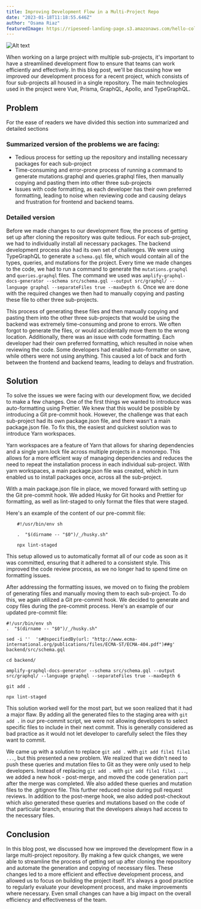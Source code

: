 ```yaml
---
title: Improving Development Flow in a Multi-Project Repo
date: "2023-01-18T11:18:55.646Z"
author: "Osama Riaz"
featuredImage: https://ripeseed-landing-page.s3.amazonaws.com/hello-cold-world.jpeg
---
```


![Alt text](/images/about_img.png)


When working on a large project with multiple sub-projects, it's important to have a streamlined development flow to ensure that teams can work efficiently and effectively. In this blog post, we'll be discussing how we improved our development process for a recent project, which consists of four sub-projects all housed in a single repository. The main technologies used in the project were Vue, Prisma, GraphQL, Apollo, and TypeGraphQL.

## Problem

For the ease of readers we have divided this section into summarized and detailed sections


### Summarized version of the problems we are facing:

- Tedious process for setting up the repository and installing necessary packages for each sub-project
- Time-consuming and error-prone process of running a command to generate mutations.graphql and queries.graphql files, then manually copying and pasting them into other three sub-projects
- Issues with code formatting, as each developer has their own preferred formatting, leading to noise when reviewing code and causing delays and frustration for frontend and backend teams.

### Detailed version

Before we made changes to our development flow, the process of getting set up after cloning the repository was quite tedious. For each sub-project, we had to individually install all necessary packages. The backend development process also had its own set of challenges. We were using TypeGraphQL to generate a `schema.gql` file, which would contain all of the types, queries, and mutations for the project. Every time we made changes to the code, we had to run a command to generate the `mutations.graphql` and `queries.graphql` files. The command we used was `amplify-graphql-docs-generator --schema src/schema.gql --output src/graphql/ --language graphql --separateFiles true --maxDepth 6`. Once we are done with the required changes we then had to manually copying and pasting these file to other three sub-projects.

This process of generating these files and then manually copying and pasting them into the other three sub-projects that would be using the backend was extremely time-consuming and prone to errors. We often forgot to generate the files, or would accidentally move them to the wrong location. Additionally, there was an issue with code formatting. Each developer had their own preferred formatting, which resulted in noise when reviewing the code. Some developers had enabled auto-formatter on save, while others were not using anything. This caused a lot of back and forth between the frontend and backend teams, leading to delays and frustration.

## Solution

To solve the issues we were facing with our development flow, we decided to make a few changes. One of the first things we wanted to introduce was auto-formatting using Prettier. We knew that this would be possible by introducing a Git pre-commit hook. However, the challenge was that each sub-project had its own package.json file, and there wasn't a main package.json file. To fix this, the easiest and quickest solution was to introduce Yarn workspaces.

Yarn workspaces are a feature of Yarn that allows for sharing dependencies and a single yarn.lock file across multiple projects in a monorepo. This allows for a more efficient way of managing dependencies and reduces the need to repeat the installation process in each individual sub-project. With yarn workspaces, a main package.json file was created, which in turn enabled us to install packages once, across all the sub-project.

With a main package.json file in place, we moved forward with setting up the Git pre-commit hook. We added Husky for Git hooks and Prettier for formatting, as well as lint-staged to only format the files that were staged.

Here's an example of the content of our pre-commit file:

```
    #!/usr/bin/env sh

    .  "$(dirname -- "$0")/_/husky.sh"

    npx lint-staged
```

This setup allowed us to automatically format all of our code as soon as it was committed, ensuring that it adhered to a consistent style. This improved the code review process, as we no longer had to spend time on formatting issues.

After addressing the formatting issues, we moved on to fixing the problem of generating files and manually moving them to each sub-project. To do this, we again utilized a Git pre-commit hook. We decided to generate and copy files during the pre-commit process. Here's an example of our updated pre-commit file:

    #!/usr/bin/env sh
    .  "$(dirname -- "$0")/_/husky.sh"

    sed -i ''  's#@specifiedBy(url: "http://www.ecma-international.org/publications/files/ECMA-ST/ECMA-404.pdf")##g' backend/src/schema.gql

    cd backend/

    amplify-graphql-docs-generator --schema src/schema.gql --output src/graphql/ --language graphql --separateFiles true --maxDepth 6

    git add .

    npx lint-staged

This solution worked well for the most part, but we soon realized that it had a major flaw. By adding all the generated files to the staging area with `git add .` in our pre-commit script, we were not allowing developers to select specific files to include in their next commit. This is generally considered as bad practice as it would not let developer to carefully select the files they want to commit.

We came up with a solution to replace `git add .` with `git add file1 file1 ...`, but this presented a new problem. We realized that we didn't need to push these queries and mutation files to Git as they were only used to help developers. Instead of replacing `git add .` with `git add file1 file1 ...`, we added a new hook - post-merge, and moved the code generation part after the merge was completed. We also added these queries and mutation files to the .gitignore file. This further reduced noise during pull request reviews. In addition to the post-merge hook, we also added post-checkout which also generated these queries and mutations based on the code of that particular branch, ensuring that the developers always had access to the necessary files.

## Conclusion

In this blog post, we discussed how we improved the development flow in a large multi-project repository. By making a few quick changes, we were able to streamline the process of getting set up after cloning the repository and automate the generation and copying of necessary files. These changes led to a more efficient and effective development process, and allowed us to focus on building the project itself.
It's always a good practice to regularly evaluate your development process, and make improvements where necessary. Even small changes can have a big impact on the overall efficiency and effectiveness of the team.

